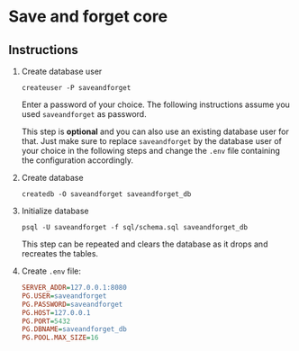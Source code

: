 # Save and forget core

## Instructions

1. Create database user

    ```shell
    createuser -P saveandforget
    ```

    Enter a password of your choice. The following instructions assume you
    used `saveandforget` as password.

    This step is **optional** and you can also use an existing database user
    for that. Just make sure to replace `saveandforget` by the database user
    of your choice in the following steps and change the `.env` file
    containing the configuration accordingly.

2. Create database

    ```shell
    createdb -O saveandforget saveandforget_db
    ```

3. Initialize database

    ```shell
    psql -U saveandforget -f sql/schema.sql saveandforget_db
    ```

    This step can be repeated and clears the database as it drops and
    recreates the tables.

4. Create `.env` file:

    ```ini
    SERVER_ADDR=127.0.0.1:8080
    PG.USER=saveandforget
    PG.PASSWORD=saveandforget
    PG.HOST=127.0.0.1
    PG.PORT=5432
    PG.DBNAME=saveandforget_db
    PG.POOL.MAX_SIZE=16
    ```
